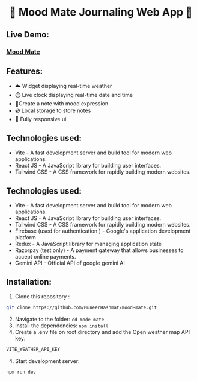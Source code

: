<h1 align="center">🌟 Mood Mate Journaling Web App 🌟</h1>

## Live Demo:

### [Mood Mate](https://mood-mate-muneer.vercel.app/)

## Features:

- ☁️ Widget displaying real-time weather
- ⏱️ Live clock displaying real-time date and time
- 📝Create a note with mood expression
- 💿 Local storage to store notes
- 📱 Fully responsive ui

## Technologies used:

- Vite - A fast development server and build tool for modern web applications.
- React JS - A JavaScript library for building user interfaces.
- Tailwind CSS - A CSS framework for rapidly building modern websites.

## Technologies used:

- Vite - A fast development server and build tool for modern web applications.
- React JS - A JavaScript library for building user interfaces.
- Tailwind CSS - A CSS framework for rapidly building modern websites.
- Firebase (used for authentication ) - Google's application development platform
- Redux - A JavaScript library for managing application state
- Razorpay (test only) - A payment gateway that allows businesses to accept online payments.
- Gemini API - Official API of google gemini AI

## Installation:

1. Clone this repository :

```bash
git clone https://github.com/MuneerHashmat/mood-mate.git
```

2. Navigate to the folder: `cd mode-mate`
3. Install the dependencies: `npm install`
4. Create a .env file on root directory and add the Open weather map API key:

```bash
VITE_WEATHER_API_KEY
```

4. Start development server:

```bash
npm run dev
```